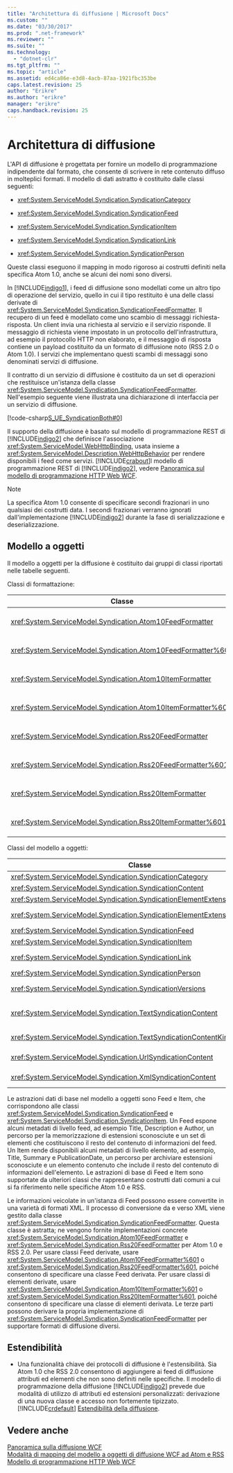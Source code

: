 ```yaml
---
title: "Architettura di diffusione | Microsoft Docs"
ms.custom: ""
ms.date: "03/30/2017"
ms.prod: ".net-framework"
ms.reviewer: ""
ms.suite: ""
ms.technology: 
  - "dotnet-clr"
ms.tgt_pltfrm: ""
ms.topic: "article"
ms.assetid: ed4ca86e-e3d8-4acb-87aa-1921fbc353be
caps.latest.revision: 25
author: "Erikre"
ms.author: "erikre"
manager: "erikre"
caps.handback.revision: 25
---
```

# Architettura di diffusione
L'API di diffusione è progettata per fornire un modello di programmazione indipendente dal formato, che consente di scrivere in rete contenuto diffuso in molteplici formati.  Il modello di dati astratto è costituito dalle classi seguenti:  
  
-   <xref:System.ServiceModel.Syndication.SyndicationCategory>  
  
-   <xref:System.ServiceModel.Syndication.SyndicationFeed>  
  
-   <xref:System.ServiceModel.Syndication.SyndicationItem>  
  
-   <xref:System.ServiceModel.Syndication.SyndicationLink>  
  
-   <xref:System.ServiceModel.Syndication.SyndicationPerson>  
  
 Queste classi eseguono il mapping in modo rigoroso ai costrutti definiti nella specifica Atom 1.0, anche se alcuni dei nomi sono diversi.  
  
 In [!INCLUDE[indigo1](../../../../includes/indigo1-md.md)], i feed di diffusione sono modellati come un altro tipo di operazione del servizio, quello in cui il tipo restituito è una delle classi derivate di <xref:System.ServiceModel.Syndication.SyndicationFeedFormatter>.  Il recupero di un feed è modellato come uno scambio di messaggi richiesta\-risposta.  Un client invia una richiesta al servizio e il servizio risponde.  Il messaggio di richiesta viene impostato in un protocollo dell'infrastruttura, ad esempio il protocollo HTTP non elaborato, e il messaggio di risposta contiene un payload costituito da un formato di diffusione noto \(RSS 2.0 o Atom 1.0\).  I servizi che implementano questi scambi di messaggi sono denominati servizi di diffusione.  
  
 Il contratto di un servizio di diffusione è costituito da un set di operazioni che restituisce un'istanza della classe <xref:System.ServiceModel.Syndication.SyndicationFeedFormatter>.  Nell'esempio seguente viene illustrata una dichiarazione di interfaccia per un servizio di diffusione.  
  
 [!code-csharp[S_UE_SyndicationBoth#0](../../../../samples/snippets/csharp/VS_Snippets_CFX/s_ue_syndicationboth/cs/service.cs#0)]  
  
 Il supporto della diffusione è basato sul modello di programmazione REST di [!INCLUDE[indigo2](../../../../includes/indigo2-md.md)] che definisce l'associazione <xref:System.ServiceModel.WebHttpBinding>, usata insieme a <xref:System.ServiceModel.Description.WebHttpBehavior> per rendere disponibili i feed come servizi.  [!INCLUDE[crabout](../../../../includes/crabout-md.md)]l modello di programmazione REST di [!INCLUDE[indigo2](../../../../includes/indigo2-md.md)], vedere [Panoramica sul modello di programmazione HTTP Web WCF](../../../../docs/framework/wcf/feature-details/wcf-web-http-programming-model-overview.md).  
  
> [!NOTE]
>  La specifica Atom 1.0 consente di specificare secondi frazionari in uno qualsiasi dei costrutti data.  I secondi frazionari verranno ignorati dall'implementazione [!INCLUDE[indigo2](../../../../includes/indigo2-md.md)] durante la fase di serializzazione e deserializzazione.  
  
## Modello a oggetti  
 Il modello a oggetti per la diffusione è costituito dai gruppi di classi riportati nelle tabelle seguenti.  
  
 Classi di formattazione:  
  
|Classe|Descrizione|  
|------------|-----------------|  
|<xref:System.ServiceModel.Syndication.Atom10FeedFormatter>|Classe che serializza un'istanza di <xref:System.ServiceModel.Syndication.SyndicationFeed> in formato Atom 1.0.|  
|<xref:System.ServiceModel.Syndication.Atom10FeedFormatter%601>|Classe che serializza le classi derivate da <xref:System.ServiceModel.Syndication.SyndicationFeed> in formato Atom 1.0.|  
|<xref:System.ServiceModel.Syndication.Atom10ItemFormatter>|Classe che serializza un'istanza di <xref:System.ServiceModel.Syndication.SyndicationItem> in formato Atom 1.0.|  
|<xref:System.ServiceModel.Syndication.Atom10ItemFormatter%601>|Classe che serializza le classi derivate da <xref:System.ServiceModel.Syndication.SyndicationItem> in formato Atom 1.0.|  
|<xref:System.ServiceModel.Syndication.Rss20FeedFormatter>|Classe che serializza un'istanza di <xref:System.ServiceModel.Syndication.SyndicationFeed> in formato RSS 2.0.|  
|<xref:System.ServiceModel.Syndication.Rss20FeedFormatter%601>|Classe che serializza le classi derivate da <xref:System.ServiceModel.Syndication.SyndicationFeed> in formato RSS 2.0.|  
|<xref:System.ServiceModel.Syndication.Rss20ItemFormatter>|Classe che serializza un'istanza di <xref:System.ServiceModel.Syndication.SyndicationItem> in formato RSS 2.0.|  
|<xref:System.ServiceModel.Syndication.Rss20ItemFormatter%601>|Classe che serializza le classi derivate da <xref:System.ServiceModel.Syndication.SyndicationItem> in formato RSS 2.0.|  
  
 Classi del modello a oggetti:  
  
|Classe|Descrizione|  
|------------|-----------------|  
|<xref:System.ServiceModel.Syndication.SyndicationCategory>|Classe che rappresenta la categoria di un feed di diffusione.|  
|<xref:System.ServiceModel.Syndication.SyndicationContent>|Classe di base che rappresenta il contenuto di diffusione.|  
|<xref:System.ServiceModel.Syndication.SyndicationElementExtension>|Classe che rappresenta un'estensione degli elementi di diffusione.|  
|<xref:System.ServiceModel.Syndication.SyndicationElementExtensionCollection>|Raccolta di oggetti <xref:System.ServiceModel.Syndication.SyndicationElementExtension>.|  
|<xref:System.ServiceModel.Syndication.SyndicationFeed>|Classe che rappresenta un oggetto feed di livello superiore.|  
|<xref:System.ServiceModel.Syndication.SyndicationItem>|Classe che rappresenta un elemento del feed.|  
|<xref:System.ServiceModel.Syndication.SyndicationLink>|Classe che rappresenta un collegamento all'interno di un feed di diffusione o di un elemento del feed.|  
|<xref:System.ServiceModel.Syndication.SyndicationPerson>|Classe che rappresenta un costrutto Person di Atom.|  
|<xref:System.ServiceModel.Syndication.SyndicationVersions>|Classe che rappresenta le versioni del protocollo di diffusione supportato.|  
|<xref:System.ServiceModel.Syndication.TextSyndicationContent>|Classe che rappresenta qualsiasi contenuto <xref:System.ServiceModel.Syndication.SyndicationItem> da visualizzare per un utente finale.|  
|<xref:System.ServiceModel.Syndication.TextSyndicationContentKind>|Enumerazione che rappresenta i diversi tipi di contenuto di diffusione testo supportati.|  
|<xref:System.ServiceModel.Syndication.UrlSyndicationContent>|Classe che rappresenta il contenuto di diffusione costituito da un URL di un'altra risorsa.|  
|<xref:System.ServiceModel.Syndication.XmlSyndicationContent>|Classe che rappresenta il contenuto di diffusione non destinato alla visualizzazione in un browser.|  
  
 Le astrazioni dati di base nel modello a oggetti sono Feed e Item, che corrispondono alle classi <xref:System.ServiceModel.Syndication.SyndicationFeed> e <xref:System.ServiceModel.Syndication.SyndicationItem>.  Un Feed espone alcuni metadati di livello feed, ad esempio Title, Description e Author, un percorso per la memorizzazione di estensioni sconosciute e un set di elementi che costituiscono il resto del contenuto di informazioni del feed.  Un Item rende disponibili alcuni metadati di livello elemento, ad esempio, Title, Summary e PublicationDate, un percorso per archiviare estensioni sconosciute e un elemento contenuto che include il resto del contenuto di informazioni dell'elemento.  Le astrazioni di base di Feed e Item sono supportate da ulteriori classi che rappresentano costrutti dati comuni a cui si fa riferimento nelle specifiche Atom 1.0 e RSS.  
  
 Le informazioni veicolate in un'istanza di Feed possono essere convertite in una varietà di formati XML.  Il processo di conversione da e verso XML viene gestito dalla classe <xref:System.ServiceModel.Syndication.SyndicationFeedFormatter>.  Questa classe è astratta; ne vengono fornite implementazioni concrete <xref:System.ServiceModel.Syndication.Atom10FeedFormatter> e <xref:System.ServiceModel.Syndication.Rss20FeedFormatter> per Atom 1.0 e RSS 2.0.  Per usare classi Feed derivate, usare <xref:System.ServiceModel.Syndication.Atom10FeedFormatter%601> o <xref:System.ServiceModel.Syndication.Rss20FeedFormatter%601>, poiché consentono di specificare una classe Feed derivata.  Per usare classi di elementi derivate, usare <xref:System.ServiceModel.Syndication.Atom10ItemFormatter%601> o <xref:System.ServiceModel.Syndication.Rss20ItemFormatter%601>, poiché consentono di specificare una classe di elementi derivata. Le terze parti possono derivare la propria implementazione di <xref:System.ServiceModel.Syndication.SyndicationFeedFormatter> per supportare formati di diffusione diversi.  
  
## Estendibilità  
  
-   Una funzionalità chiave dei protocolli di diffusione è l'estensibilità.  Sia Atom 1.0 che RSS 2.0 consentono di aggiungere ai feed di diffusione attributi ed elementi che non sono definiti nelle specifiche.  Il modello di programmazione della diffusione [!INCLUDE[indigo2](../../../../includes/indigo2-md.md)] prevede due modalità di utilizzo di attributi ed estensioni personalizzati: derivazione di una nuova classe e accesso non fortemente tipizzato.  [!INCLUDE[crdefault](../../../../includes/crdefault-md.md)] [Estendibilità della diffusione](../../../../docs/framework/wcf/feature-details/syndication-extensibility.md).  
  
## Vedere anche  
 [Panoramica sulla diffusione WCF](../../../../docs/framework/wcf/feature-details/wcf-syndication-overview.md)   
 [Modalità di mapping del modello a oggetti di diffusione WCF ad Atom e RSS](../../../../docs/framework/wcf/feature-details/how-the-wcf-syndication-object-model-maps-to-atom-and-rss.md)   
 [Modello di programmazione HTTP Web WCF](../../../../docs/framework/wcf/feature-details/wcf-web-http-programming-model.md)